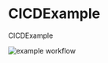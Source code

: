 # CICDExample
CICDExample

![example workflow](https://github.com/pramahaditamaputra-ralali/CICDExample/actions/workflows/android.yml/badge.svg)
